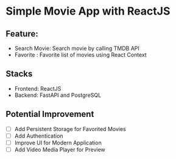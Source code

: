# Simple Movie App with ReactJS

## Feature:

- Search Movie: Search movie by calling TMDB API
- Favorite : Favorite list of movies using React Context

## Stacks

- Frontend: ReactJS
- Backend: FastAPI and PostgreSQL

## Potential Improvement

- [ ] Add Persistent Storage for Favorited Movies
- [ ] Add Authentication
- [ ] Improve UI for Modern Application
- [ ] Add Video Media Player for Preview
